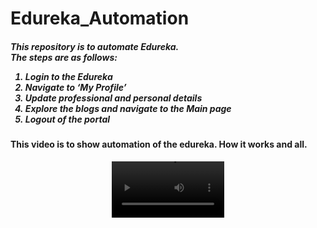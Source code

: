 # <h1>Edureka_Automation</h1>
<h5>
This repository is to automate Edureka.</br>
The steps are as follows:

1.  Login to the Edureka
2.	Navigate to ‘My Profile’
3.	Update professional and personal details
4.	Explore the blogs and navigate to the Main page
5.	Logout of the portal
</h5>

 <h4>This video is to show automation of the edureka. How it works and all.</h4>
 <p align='center'><video src='https://user-images.githubusercontent.com/76518288/185739531-6b4f2cfd-ef17-4177-ab0d-a29d05a89e53.mp4' width=180/></br>
<img src='https://user-images.githubusercontent.com/76518288/185748104-e8b4470f-c007-45a1-8d48-b5c92ea2fc0f.jpg' width=250></br>
<img src='https://user-images.githubusercontent.com/76518288/185748109-832cde4e-6802-477b-8abf-a971ae154c57.jpg' width=250></br>
![1](https://user-images.githubusercontent.com/76518288/185748104-e8b4470f-c007-45a1-8d48-b5c92ea2fc0f.jpg)
![2](https://user-images.githubusercontent.com/76518288/185748109-832cde4e-6802-477b-8abf-a971ae154c57.jpg)
</p>
